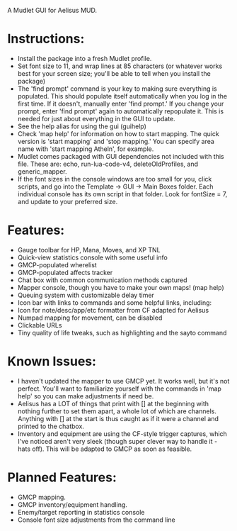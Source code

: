 A Mudlet GUI for Aelisus MUD.

# Instructions:

- Install the package into a fresh Mudlet profile.
- Set font size to 11, and wrap lines at 85 characters (or whatever works best for your screen size; you'll be able to tell when you install the package)
- The 'find prompt' command is your key to making sure everything is populated. This should populate itself automatically when you log in the first time. If it doesn't, manually enter 'find prompt.' If you change your prompt, enter 'find prompt' again to automatically repopulate it. This is needed for just about everything in the GUI to update.
- See the help alias for using the gui (guihelp)
- Check 'map help' for information on how to start mapping. The quick version is 'start mapping' and 'stop mapping.' You can specify area name with 'start mapping Atheln', for example.
- Mudlet comes packaged with GUI dependencies not included with this file. These are: echo, run-lua-code-v4, deleteOldProfiles, and generic_mapper.
- If the font sizes in the console windows are too small for you, click scripts, and go into the Template -> GUI -> Main Boxes folder. Each individual console has its own script in that folder. Look for fontSize = 7, and update to your preferred size.

# Features:

- Gauge toolbar for HP, Mana, Moves, and XP TNL
- Quick-view statistics console with some useful info
- GMCP-populated wherelist
- GMCP-populated affects tracker
- Chat box with common communication methods captured
- Mapper console, though you have to make your own maps! (map help)
- Queuing system with customizable delay timer
- Icon bar with links to commands and some helpful links, including:
- Icon for note/desc/app/etc formatter from CF adapted for Aelisus
- Numpad mapping for movement, can be disabled
- Clickable URLs
- Tiny quality of life tweaks, such as highlighting and the sayto command

# Known Issues:

- I haven't updated the mapper to use GMCP yet. It works well, but it's not perfect. You'll want to familiarize yourself with the commands in 'map help' so you can make adjustments if need be.
- Aelisus has a LOT of things that print with [] at the beginning with nothing further to set them apart, a whole lot of which are channels. Anything with [] at the start is thus caught as if it were a channel and printed to the chatbox.
- Inventory and equipment are using the CF-style trigger captures, which I've noticed aren't very sleek (though super clever way to handle it - hats off). This will be adapted to GMCP as soon as feasible.

# Planned Features:
- GMCP mapping.
- GMCP inventory/equipment handling.
- Enemy/target reporting in statistics console
- Console font size adjustments from the command line
